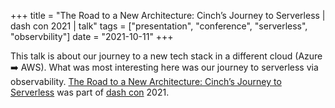 +++
title =  "The Road to a New Architecture: Cinch’s Journey to Serverless | dash con 2021 | talk"
tags = ["presentation", "conference", "serverless", "observbility"]
date = "2021-10-11"
+++

This talk is about our journey to a new tech stack in a different cloud (Azure ➡️ AWS). What was most interesting here was our journey to serverless via observability. [The Road to a New Architecture: Cinch’s Journey to Serverless](https://youtu.be/vlqxb7mIwBc) was part of [dash con](https://www.dashcon.io/) 2021.
